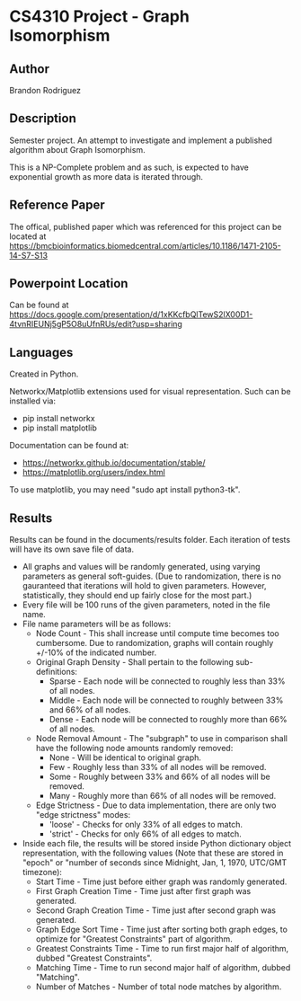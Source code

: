 
# CS4310 Project - Graph Isomorphism


## Author
Brandon Rodriguez


## Description
Semester project. An attempt to investigate and implement a published algorithm about Graph Isomorphism.

This is a NP-Complete problem and as such, is expected to have exponential growth as more data is iterated through.


## Reference Paper
The offical, published paper which was referenced for this project can be located at
https://bmcbioinformatics.biomedcentral.com/articles/10.1186/1471-2105-14-S7-S13


## Powerpoint Location
Can be found at https://docs.google.com/presentation/d/1xKKcfbQlTewS2lX00D1-4tvnRIEUNj5gP5O8uUfnRUs/edit?usp=sharing


## Languages
Created in Python.

Networkx/Matplotlib extensions used for visual representation.
Such can be installed via:
* pip install networkx
* pip install matplotlib

Documentation can be found at:
* https://networkx.github.io/documentation/stable/
* https://matplotlib.org/users/index.html

To use matplotlib, you may need "sudo apt install python3-tk".


## Results
Results can be found in the documents/results folder. Each iteration of tests will have its own save file of data.

* All graphs and values will be randomly generated, using varying parameters as general soft-guides. (Due to
randomization, there is no gauranteed that iterations will hold to given parameters. However, statistically, they should
end up fairly close for the most part.)
* Every file will be 100 runs of the given parameters, noted in the file name.
* File name parameters will be as follows:
    * Node Count - This shall increase until compute time becomes too cumbersome. Due to randomization, graphs will
    contain roughly +/-10% of the indicated number.
    * Original Graph Density - Shall pertain to the following sub-definitions:
        * Sparse - Each node will be connected to roughly less than 33% of all nodes.
        * Middle - Each node will be connected to roughly between 33% and 66% of all nodes.
        * Dense - Each node will be connected to roughly more than 66% of all nodes.
    * Node Removal Amount - The "subgraph" to use in comparison shall have the following node amounts randomly removed:
        * None - Will be identical to original graph.
        * Few - Roughly less than 33% of all nodes will be removed.
        * Some - Roughly between 33% and 66% of all nodes will be removed.
        * Many - Roughly more than 66% of all nodes will be removed.
    * Edge Strictness - Due to data implementation, there are only two "edge strictness" modes:
        * 'loose' - Checks for only 33% of all edges to match.
        * 'strict' - Checks for only 66% of all edges to match.
* Inside each file, the results will be stored inside Python dictionary object representation, with the following
values (Note that these are stored in "epoch" or "number of seconds since Midnight, Jan, 1, 1970, UTC/GMT timezone):
    * Start Time - Time just before either graph was randomly generated.
    * First Graph Creation Time - Time just after first graph was generated.
    * Second Graph Creation Time - Time just after second graph was generated.
    * Graph Edge Sort Time - Time just after sorting both graph edges, to optimize for "Greatest Constraints" part of
    algorithm.
    * Greatest Constraints Time - Time to run first major half of algorithm, dubbed "Greatest Constraints".
    * Matching Time - Time to run second major half of algorithm, dubbed "Matching".
    * Number of Matches - Number of total node matches by algorithm.
